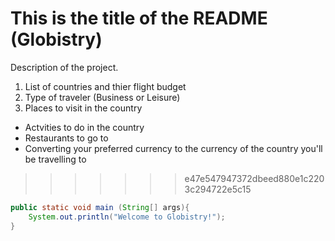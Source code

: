 
# This is the title of the README (Globistry)
Description of the project.

1. List of countries and thier flight budget
2. Type of traveler (Business or Leisure)
3. Places to visit in the country

- Actvities to do in the country
- Restaurants to go to
- Converting your preferred currency to the currency of the country you'll be travelling to
>>>>>>> e47e547947372dbeed880e1c2203c294722e5c15

```java
public static void main (String[] args){
    System.out.println("Welcome to Globistry!");
}
```